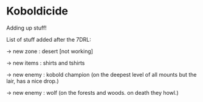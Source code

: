 # Koboldicide

Adding up stuff!

List of stuff added after the 7DRL:

-> new zone  : desert [not working]

-> new items : shirts and tshirts

-> new enemy : kobold champion (on the deepest level of all mounts but the lair, has a nice drop.)

-> new enemy : wolf (on the forests and woods. on death they howl.)



